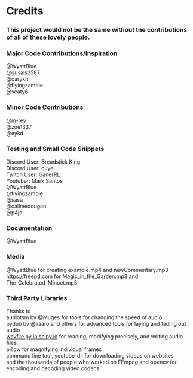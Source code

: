 # Credits

### This project would not be the same without the contributions of all of these lovely people.


###  Major Code Contributions/Inspiration
@WyattBlue<br>
@gusals3587<br>
@carykh<br>
@flyingzambie<br>
@seaty6<br>

###  Minor Code Contributions
@m-rey<br>
@zoe1337<br>
@eykd<br>

### Testing and Small Code Snippets
Discord User: Breadstick King<br>
Discord User: cuye<br>
Twitch User: GanerRL<br>
Youtuber: Mark Santos<br>
@WyattBlue<br>
@flyingzambie<br>
@sasa<br>
@callmedougan<br>
@p4jo<br>

### Documentation
@WyattBlue

### Media
@WyattBlue for creating example.mp4 and newCommentary.mp3<br>
https://freepd.com for Magic_in_the_Garden.mp3 and The_Celebrated_Minuet.mp3<br>

### Third Party Libraries
Thanks to<br>
audiotsm by @Muges for tools for changing the speed of audio<br>
pydub by @jiaaro and others for advanced tools for laying and fading out audio<br>
[wavfile.py in scipy.io](https://github.com/scipy/scipy/blob/master/scipy/io/wavfile.py) for reading, modifying precisely, and writing audio files.<br>
pillow for magnifying individual frames<br>
command line tool, youtube-dl, for downloading videos on websites<br>
and the thousands of people who worked on FFmpeg and opencv for encoding and decoding video codecs<br>